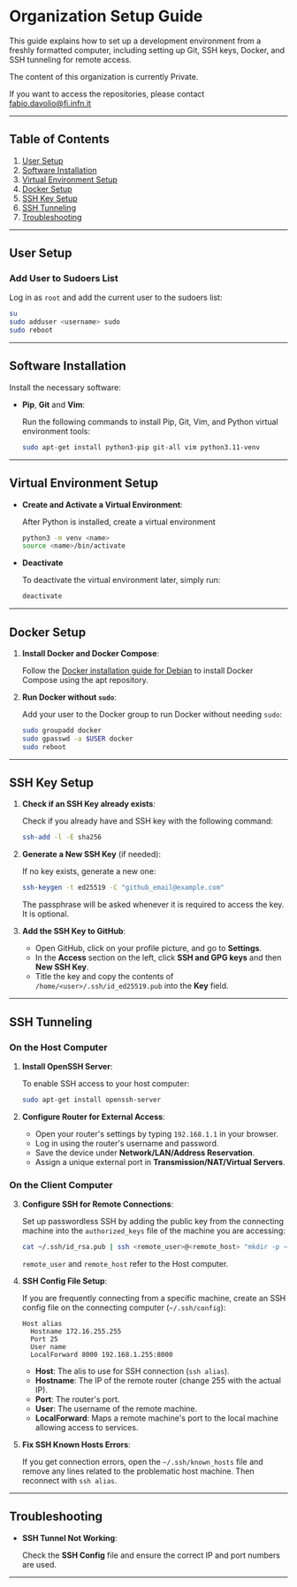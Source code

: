 # Organization Setup Guide
This guide explains how to set up a development environment from a freshly formatted computer, including setting up Git, SSH keys, Docker, and SSH tunneling for remote access.

The content of this organization is currently Private. 

If you want to access the repositories, please contact fabio.davolio@fi.infn.it

---

## Table of Contents
1. [User Setup](#user-setup)
2. [Software Installation](#software-installation)
3. [Virtual Environment Setup](#virtual-environment-setup)
4. [Docker Setup](#docker-setup)
5. [SSH Key Setup](#ssh-key-setup)
6. [SSH Tunneling](#ssh-tunneling)
7. [Troubleshooting](#troubleshooting)

---

## User Setup

### Add User to Sudoers List

Log in as `root` and add the current user to the sudoers list:
```bash
su
sudo adduser <username> sudo
sudo reboot
```

---

## Software Installation
Install the necessary software:
- **Pip**, **Git** and **Vim**:
  
  Run the following commands to install Pip, Git, Vim, and Python virtual environment tools:
  ```bash
  sudo apt-get install python3-pip git-all vim python3.11-venv
  ```

---

## Virtual Environment Setup
- **Create and Activate a Virtual Environment**:

  After Python is installed, create a virtual environment
  ```bash
  python3 -m venv <name>
  source <name>/bin/activate
  ```
- **Deactivate**

  To deactivate the virtual environment later, simply run:
  ```bash
  deactivate
  ```

---

## Docker Setup

1. **Install Docker and Docker Compose**:

   Follow the [Docker installation guide for Debian](https://docs.docker.com/engine/install/debian/#install-using-the-repository) to install Docker Compose using the apt repository.

2. **Run Docker without `sudo`**:

   Add your user to the Docker group to run Docker without needing `sudo`:
   ```bash
   sudo groupadd docker
   sudo gpasswd -a $USER docker
   sudo reboot
   ```

---

## SSH Key Setup
1. **Check if an SSH Key already exists**:

   Check if you already have and SSH key with the following command:
   ```bash
   ssh-add -l -E sha256
   ```
2. **Generate a New SSH Key** (if needed):

   If no key exists, generate a new one:
   ```bash
   ssh-keygen -t ed25519 -C "github_email@example.com"
   ```
   The passphrase will be asked whenever it is required to access the key. It is optional.

3. **Add the SSH Key to GitHub**:
   - Open GitHub, click on your profile picture, and go to **Settings**.
   - In the **Access** section on the left, click **SSH and GPG keys** and then **New SSH Key**.
   - Title the key and copy the contents of `/home/<user>/.ssh/id_ed25519.pub` into the **Key** field.

---

## SSH Tunneling
### On the Host Computer
1. **Install OpenSSH Server**:

   To enable SSH access to your host computer:
   ```bash
   sudo apt-get install openssh-server
   ```
2. **Configure Router for External Access**:
   - Open your router's settings by typing `192.168.1.1` in your browser.
   - Log in using the router's username and password.
   - Save the device under **Network/LAN/Address Reservation**.
   - Assign a unique external port in **Transmission/NAT/Virtual Servers**.

### On the Client Computer
3. **Configure SSH for Remote Connections**:

   Set up passwordless SSH by adding the public key from the connecting machine into the `authorized_keys` file of the machine you are accessing:
   ```bash
   cat ~/.ssh/id_rsa.pub | ssh <remote_user>@<remote_host> "mkdir -p ~/.ssh && cat >> ~/.ssh/authorized_keys"
   ```
   `remote_user` and `remote_host` refer to the Host computer.

4. **SSH Config File Setup**:

   If you are frequently connecting from a specific machine, create an SSH config file on the connecting computer (`~/.ssh/config`):
   ```text
   Host alias
     Hostname 172.16.255.255
     Port 25
     User name
     LocalForward 8000 192.168.1.255:8000
   ```
   - **Host**: The alis to use for SSH connection (`ssh alias`).
   - **Hostname**: The IP of the remote router (change 255 with the actual IP).
   - **Port**: The router's port.
   - **User**: The username of the remote machine.
   - **LocalForward**: Maps a remote machine's port to the local machine allowing access to services.

5. **Fix SSH Known Hosts Errors**:

   If you get connection errors, open the `~/.ssh/known_hosts` file and remove any lines related to the problematic host machine. Then reconnect with `ssh alias`.

---

## Troubleshooting
- **SSH Tunnel Not Working**:

  Check the **SSH Config** file and ensure the correct IP and port numbers are used.

---
